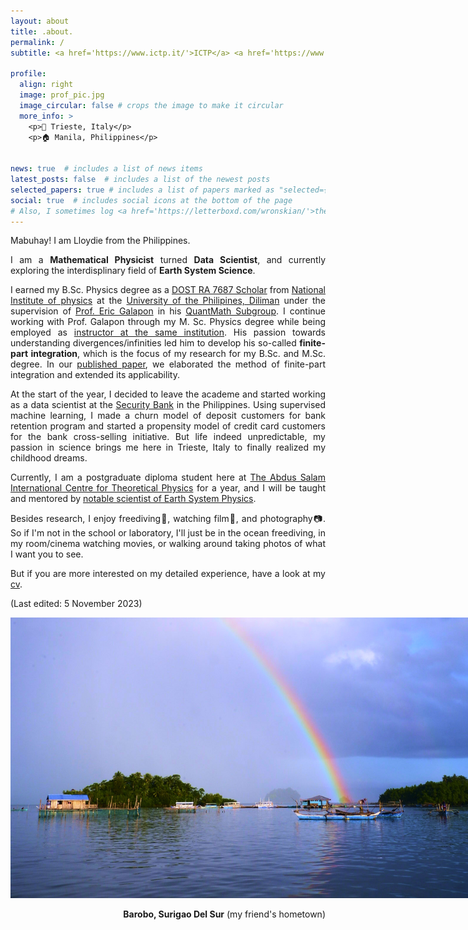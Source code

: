 ```yaml
---
layout: about
title: .about.
permalink: /
subtitle: <a href='https://www.ictp.it/'>ICTP</a> <a href='https://www.ictp.it/esp'>(Earth System Physics)</a> Postgraduate Diploma Student

profile:
  align: right
  image: prof_pic.jpg
  image_circular: false # crops the image to make it circular
  more_info: >
    <p>📍 Trieste, Italy</p>
    <p>🏠 Manila, Philippines</p>
    

news: true  # includes a list of news items
latest_posts: false  # includes a list of the newest posts
selected_papers: true # includes a list of papers marked as "selected={true}"
social: true  # includes social icons at the bottom of the page
# Also, I sometimes log <a href='https://letterboxd.com/wronskian/'>the film I watched</a>. Lastly, as my friend suggested, I'm planning to <a href='https://www.instagram.com/llvftgrp/'>upload here</a> my shots and take a look how I see the world.  
---
```


Mabuhay! I am Lloydie from the Philippines.
<div style="text-align: justify"> 
<p>I am a <strong>Mathematical Physicist</strong> turned <strong>Data Scientist</strong>, and currently exploring the interdisplinary field of <strong>Earth System Science</strong>. 


<p>I earned my B.Sc. Physics degree as a <a href='https://sei.dost.gov.ph/index.php/programs-and-projects/scholarships/undergraduate-scholarships#s-t-undergraduate-scholarships'>DOST RA 7687 Scholar</a> from <a href='http://nip.upd.edu.ph/'>National Institute of physics</a> at the <a href = 'https://upd.edu.ph/'>University of the Philipines, Diliman</a> under the supervision of <a href='http://nip.upd.edu.ph/profiles/eric-a-galapon/'>Prof. Eric Galapon</a> in his <a href= 'https://quant-math.org/wp/'>QuantMath Subgroup</a>. I continue working with Prof. Galapon through my M. Sc. Physics degree while being employed as <a href='http://nip.upd.edu.ph/profiles/lloyd-l-villanueva/'>instructor at the same institution</a>. His passion towards understanding divergences/infinities led him to develop his so-called <strong>finite-part integration</strong>, which is the focus of my research for my B.Sc. and M.Sc. degree. In our <a href='https://pubs.aip.org/aip/jmp/article-abstract/62/4/043505/235708/Finite-part-integration-in-the-presence-of'>published paper</a>, we elaborated the method of finite-part integration and extended its applicability. 

<p>At the start of the year, I decided to leave the academe and started working as a data scientist at the <a href='https://www.securitybank.com/'>Security Bank</a> in the Philippines. Using supervised machine learning, I made a churn model of deposit customers for bank retention program and started a propensity model of credit card customers for the bank cross-selling initiative. But life indeed unpredictable, my passion in science brings me here in Trieste, Italy to finally realized my childhood dreams. 

<p>Currently, I am a postgraduate diploma student here at <a href='https://www.ictp.it/'>The Abdus Salam International Centre for Theoretical Physics</a> for a year, and I will be taught and mentored by <a href='https://www.ictp.it/esp'>notable scientist of Earth System Physics</a>. 

<p>Besides research, I enjoy freediving🤿, watching film🍿, and photography📷. So if I'm not in the school or laboratory, I'll just be in the ocean freediving, in my room/cinema watching movies, or walking around taking photos of what I want you to see. 

<p>But if you are more interested on my detailed experience, have a look at my <a href='/cv/'>cv</a>.

<p>(Last edited: 5 November 2023)
<p>
<img src="assets/img/225.jpg" alt="Barobo" class="center" style="max-width:800px;">
<div style="text-align: right"> 
<strong>Barobo, Surigao Del Sur</strong> (my friend's hometown)
